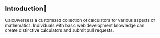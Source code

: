 <h2>Introduction📌</h2>

CalcDiverse is a customized collection of calculators for various aspects of mathematics. Individuals with basic web development knowledge can create distinctive calculators and submit pull requests.
